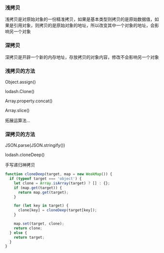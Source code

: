 ### 浅拷贝

浅拷贝是对原始对象的一份精准拷贝，如果是基本类型则拷贝的是原始数据值，如果是引用对象，则拷贝的是原始对象的地址，所以改变其中一个对象的地址，会影响另一个对象

### 深拷贝

深拷贝是开辟一个新的内存地址，存放拷贝的对象内容，修改不会影响另一个对象

### 浅拷贝的方法

Object.assign()

lodash.Clone()

Array.property.concat()

Array.slice()

拓展运算法...

### 深拷贝的方法

JSON.parse(JSON.stringify())

lodash.cloneDeep()

手写递归神拷贝

```javascript
function cloneDeep(target, map = new WeakMap()) {
  if (typeof target === 'object') {
    let clone = Array.isArray(target) ? [] : {};
    if (map.get(target)) {
      return map.get(target);
    }

    for (let key in target) {
      clone[key] = cloneDeep(target[key]);
    }

    map.set(target, clone);
    return clone;
  } else {
    return target;
  }
}
```
